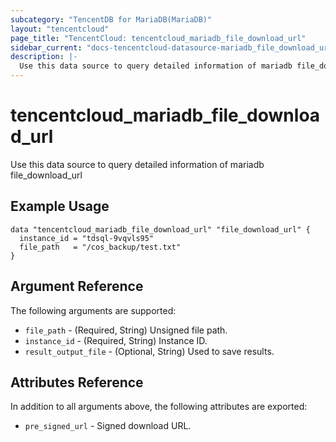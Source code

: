 ```yaml
---
subcategory: "TencentDB for MariaDB(MariaDB)"
layout: "tencentcloud"
page_title: "TencentCloud: tencentcloud_mariadb_file_download_url"
sidebar_current: "docs-tencentcloud-datasource-mariadb_file_download_url"
description: |-
  Use this data source to query detailed information of mariadb file_download_url
---
```


# tencentcloud_mariadb_file_download_url

Use this data source to query detailed information of mariadb file_download_url

## Example Usage

```hcl
data "tencentcloud_mariadb_file_download_url" "file_download_url" {
  instance_id = "tdsql-9vqvls95"
  file_path   = "/cos_backup/test.txt"
}
```

## Argument Reference

The following arguments are supported:

* `file_path` - (Required, String) Unsigned file path.
* `instance_id` - (Required, String) Instance ID.
* `result_output_file` - (Optional, String) Used to save results.

## Attributes Reference

In addition to all arguments above, the following attributes are exported:

* `pre_signed_url` - Signed download URL.




